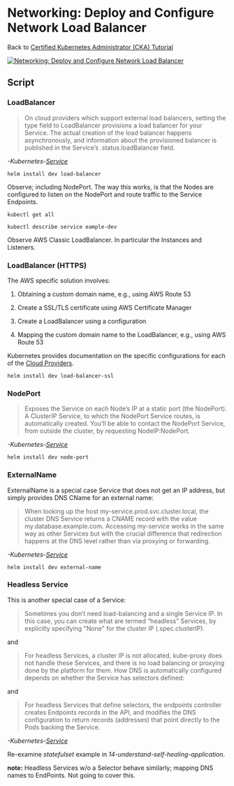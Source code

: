 # Networking: Deploy and Configure Network Load Balancer

Back to [Certified Kubernetes Administrator (CKA) Tutorial](https://github.com/larkintuckerllc/k8s-cka-tutorial)

[![Networking: Deploy and Configure Network Load Balancer](http://img.youtube.com/vi/E--M8fTrDBs/0.jpg)](https://youtu.be/E--M8fTrDBs)

## Script

### LoadBalancer

> On cloud providers which support external load balancers, setting the type field to LoadBalancer provisions a load balancer for your Service. The actual creation of the load balancer happens asynchronously, and information about the provisioned balancer is published in the Service’s .status.loadBalancer field.

*-Kubernetes-[Service](https://kubernetes.io/docs/concepts/services-networking/service/)*

```plaintext
helm install dev load-balancer
```

Observe; including NodePort. The way this works, is that the Nodes are configured to listen on the NodePort and route traffic to the Service Endpoints.

```plaintext
kubectl get all

kubectl describe service eample-dev
```

Observe AWS Classic LoadBalancer.  In particular the Instances and Listeners.

### LoadBalancer (HTTPS)

The AWS specific solution involves:

1. Obtaining a custom domain name, e.g., using AWS Route 53

2. Create a SSL/TLS certificate using AWS Certificate Manager

3. Create a LoadBalancer using a configuration

4. Mapping the custom domain name to the LoadBalancer, e.g., using AWS Route 53

Kubernetes provides documentation on the specific configurations for each of the [Cloud Providers](https://kubernetes.io/docs/concepts/cluster-administration/cloud-providers).

```plaintext
helm install dev load-balancer-ssl
```

### NodePort

> Exposes the Service on each Node’s IP at a static port (the NodePort). A ClusterIP Service, to which the NodePort Service routes, is automatically created. You’ll be able to contact the NodePort Service, from outside the cluster, by requesting NodeIP:NodePort.

*-Kubernetes-[Service](https://kubernetes.io/docs/concepts/services-networking/service/)*

```plaintext
helm install dev node-port
```

### ExternalName

ExternalName is a special case Service that does not get an IP address, but simply provides DNS CName for an external name:

> When looking up the host my-service.prod.svc.cluster.local, the cluster DNS Service returns a CNAME record with the value my.database.example.com. Accessing my-service works in the same way as other Services but with the crucial difference that redirection happens at the DNS level rather than via proxying or forwarding.

*-Kubernetes-[Service](https://kubernetes.io/docs/concepts/services-networking/service/)*

```plaintext
helm install dev external-name
```

### Headless Service

This is another special case of a Service:

> Sometimes you don’t need load-balancing and a single Service IP. In this case, you can create what are termed “headless” Services, by explicitly specifying "None" for the cluster IP (.spec.clusterIP).

and

> For headless Services, a cluster IP is not allocated, kube-proxy does not handle these Services, and there is no load balancing or proxying done by the platform for them. How DNS is automatically configured depends on whether the Service has selectors defined:

and

> For headless Services that define selectors, the endpoints controller creates Endpoints records in the API, and modifies the DNS configuration to return records (addresses) that point directly to the Pods backing the Service.

*-Kubernetes-[Service](https://kubernetes.io/docs/concepts/services-networking/service/)*

Re-examine *statefulset* example in *14-understand-self-healing-application*.

**note:** Headless Services w/o a Selector behave similarly; mapping DNS names to EndPoints. Not going to cover this.
